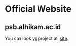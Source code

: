 # Official Website

## psb.alhikam.ac.id

You can look yg project at: [site](https://psd.alhikam.ac.id).
